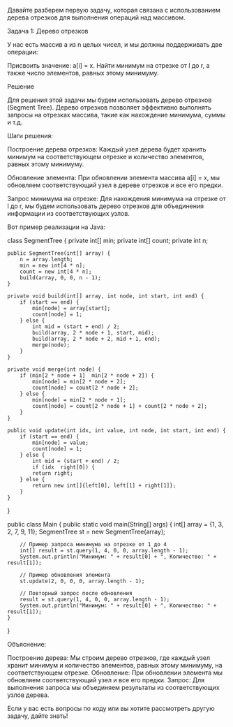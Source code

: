 Давайте разберем первую задачу, которая связана с использованием дерева отрезков для выполнения операций над массивом.

Задача 1: Дерево отрезков

У нас есть массив a из n целых чисел, и мы должны поддерживать две операции:

Присвоить значение: a[i] = x.
Найти минимум на отрезке от l до r, а также число элементов, равных этому минимуму.

Решение

Для решения этой задачи мы будем использовать дерево отрезков (Segment Tree). Дерево отрезков позволяет эффективно выполнять запросы на отрезках массива, такие как нахождение минимума, суммы и т.д.

Шаги решения:

Построение дерева отрезков:
Каждый узел дерева будет хранить минимум на соответствующем отрезке и количество элементов, равных этому минимуму.

Обновление элемента:
При обновлении элемента массива a[i] = x, мы обновляем соответствующий узел в дереве отрезков и все его предки.

Запрос минимума на отрезке:
Для нахождения минимума на отрезке от l до r, мы будем использовать дерево отрезков для объединения информации из соответствующих узлов.

Вот пример реализации на Java:

class SegmentTree {
private int[] min;
private int[] count;
private int n;

    public SegmentTree(int[] array) {
        n = array.length;
        min = new int[4 * n];
        count = new int[4 * n];
        build(array, 0, 0, n - 1);
    }

    private void build(int[] array, int node, int start, int end) {
        if (start == end) {
            min[node] = array[start];
            count[node] = 1;
        } else {
            int mid = (start + end) / 2;
            build(array, 2 * node + 1, start, mid);
            build(array, 2 * node + 2, mid + 1, end);
            merge(node);
        }
    }

    private void merge(int node) {
        if (min[2 * node + 1]  min[2 * node + 2]) {
            min[node] = min[2 * node + 2];
            count[node] = count[2 * node + 2];
        } else {
            min[node] = min[2 * node + 1];
            count[node] = count[2 * node + 1] + count[2 * node + 2];
        }
    }

    public void update(int idx, int value, int node, int start, int end) {
        if (start == end) {
            min[node] = value;
            count[node] = 1;
        } else {
            int mid = (start + end) / 2;
            if (idx  right[0]) {
            return right;
        } else {
            return new int[]{left[0], left[1] + right[1]};
        }
    }
}

public class Main {
public static void main(String[] args) {
int[] array = {1, 3, 2, 7, 9, 11};
SegmentTree st = new SegmentTree(array);

        // Пример запроса минимума на отрезке от 1 до 4
        int[] result = st.query(1, 4, 0, 0, array.length - 1);
        System.out.println("Минимум: " + result[0] + ", Количество: " + result[1]);

        // Пример обновления элемента
        st.update(2, 0, 0, 0, array.length - 1);

        // Повторный запрос после обновления
        result = st.query(1, 4, 0, 0, array.length - 1);
        System.out.println("Минимум: " + result[0] + ", Количество: " + result[1]);
    }
}

Объяснение:

Построение дерева: Мы строим дерево отрезков, где каждый узел хранит минимум и количество элементов, равных этому минимуму, на соответствующем отрезке.
Обновление: При обновлении элемента мы обновляем соответствующий узел и все его предки.
Запрос: Для выполнения запроса мы объединяем результаты из соответствующих узлов дерева.

Если у вас есть вопросы по коду или вы хотите рассмотреть другую задачу, дайте знать!
